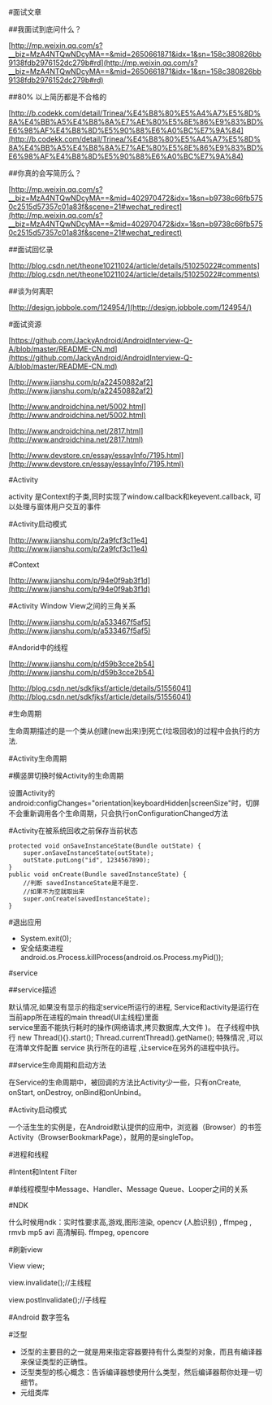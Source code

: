 #面试文章

##我面试到底问什么？

[http://mp.weixin.qq.com/s?__biz=MzA4NTQwNDcyMA==&mid=2650661871&idx=1&sn=158c380826bb9138fdb2976152dc279b#rd](http://mp.weixin.qq.com/s?__biz=MzA4NTQwNDcyMA==&mid=2650661871&idx=1&sn=158c380826bb9138fdb2976152dc279b#rd)

##80% 以上简历都是不合格的

[http://b.codekk.com/detail/Trinea/%E4%B8%80%E5%A4%A7%E5%8D%8A%E4%BB%A5%E4%B8%8A%E7%AE%80%E5%8E%86%E9%83%BD%E6%98%AF%E4%B8%8D%E5%90%88%E6%A0%BC%E7%9A%84](http://b.codekk.com/detail/Trinea/%E4%B8%80%E5%A4%A7%E5%8D%8A%E4%BB%A5%E4%B8%8A%E7%AE%80%E5%8E%86%E9%83%BD%E6%98%AF%E4%B8%8D%E5%90%88%E6%A0%BC%E7%9A%84)

##你真的会写简历么？

[http://mp.weixin.qq.com/s?__biz=MzA4NTQwNDcyMA==&mid=402970472&idx=1&sn=b9738c66fb5750c2515d57357c01a83f&scene=21#wechat_redirect](http://mp.weixin.qq.com/s?__biz=MzA4NTQwNDcyMA==&mid=402970472&idx=1&sn=b9738c66fb5750c2515d57357c01a83f&scene=21#wechat_redirect)

##面试回忆录

[http://blog.csdn.net/theone10211024/article/details/51025022#comments](http://blog.csdn.net/theone10211024/article/details/51025022#comments)

##谈为何离职

[http://design.jobbole.com/124954/](http://design.jobbole.com/124954/)

#面试资源

[https://github.com/JackyAndroid/AndroidInterview-Q-A/blob/master/README-CN.md](https://github.com/JackyAndroid/AndroidInterview-Q-A/blob/master/README-CN.md)

[http://www.jianshu.com/p/a22450882af2](http://www.jianshu.com/p/a22450882af2)

[http://www.androidchina.net/5002.html](http://www.androidchina.net/5002.html)

[http://www.androidchina.net/2817.html](http://www.androidchina.net/2817.html)

[http://www.devstore.cn/essay/essayInfo/7195.html](http://www.devstore.cn/essay/essayInfo/7195.html)

#Activity

activity 是Context的子类,同时实现了window.callback和keyevent.callback, 可以处理与窗体用户交互的事件

#Activity启动模式

[http://www.jianshu.com/p/2a9fcf3c11e4](http://www.jianshu.com/p/2a9fcf3c11e4)

#Context

[http://www.jianshu.com/p/94e0f9ab3f1d](http://www.jianshu.com/p/94e0f9ab3f1d)

#Activity Window View之间的三角关系

[http://www.jianshu.com/p/a533467f5af5](http://www.jianshu.com/p/a533467f5af5)

#Andorid中的线程

[http://www.jianshu.com/p/d59b3cce2b54](http://www.jianshu.com/p/d59b3cce2b54)

[http://blog.csdn.net/sdkfjksf/article/details/51556041](http://blog.csdn.net/sdkfjksf/article/details/51556041)

#生命周期

生命周期描述的是一个类从创建(new出来)到死亡(垃圾回收)的过程中会执行的方法.

#Activity生命周期

#横竖屏切换时候Activity的生命周期

设置Activity的android:configChanges="orientation|keyboardHidden|screenSize"时，切屏不会重新调用各个生命周期，只会执行onConfigurationChanged方法

#Activity在被系统回收之前保存当前状态

	protected void onSaveInstanceState(Bundle outState) {
		super.onSaveInstanceState(outState);
		outState.putLong("id", 1234567890);
	}
	public void onCreate(Bundle savedInstanceState) {
		//判断 savedInstanceState是不是空.
		//如果不为空就取出来
	    super.onCreate(savedInstanceState);
	}

#退出应用

- System.exit(0);
- 安全结束进程 android.os.Process.killProcess(android.os.Process.myPid());

#service

##service描述

默认情况,如果没有显示的指定service所运行的进程, Service和activity是运行在当前app所在进程的main thread(UI主线程)里面  
service里面不能执行耗时的操作(网络请求,拷贝数据库,大文件 )。
在子线程中执行 new Thread(){}.start();
Thread.currentThread().getName();
特殊情况 ,可以在清单文件配置 service 执行所在的进程 ,让service在另外的进程中执行。

##service生命周期和启动方法

在Service的生命周期中，被回调的方法比Activity少一些，只有onCreate, onStart, onDestroy,
onBind和onUnbind。 

#Activity启动模式

一个活生生的实例是，在Android默认提供的应用中，浏览器（Browser）的书签Activity（BrowserBookmarkPage），就用的是singleTop。

#进程和线程

#Intent和Intent Filter

#单线程模型中Message、Handler、Message Queue、Looper之间的关系

#NDK

什么时候用ndk：实时性要求高,游戏,图形渲染,  opencv (人脸识别) , ffmpeg , rmvb  mp5 avi 高清解码. ffmpeg, opencore

#刷新view

View view;

view.invalidate();//主线程

view.postInvalidate();//子线程

#Android 数字签名

#泛型

- 泛型的主要目的之一就是用来指定容器要持有什么类型的对象，而且有编译器来保证类型的正确性。
- 泛型类型的核心概念：告诉编译器想使用什么类型，然后编译器帮你处理一切细节。
- 元组类库




